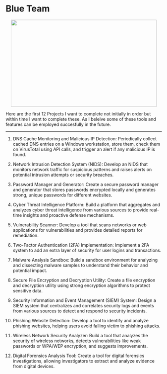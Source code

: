# Blue Team
<p align = "center">
<img width=470px height=280px src="https://github.com/user-attachments/assets/788d06f3-5b49-453d-bd65-318691ee7ce0"/>
</p>

Here are the first 12 Projects I want to complete not initially in order but within time I want to complete these. As I beleive some of these tools and features can be employed succesfully in the future.

---------------------------------------------

1. DNS Cache Monitoring and Malicious IP Detection: Periodically collect cached DNS entries on a Windows workstation, store them, check them on VirusTotal using API calls, and trigger an alert if any malicious IP is found.

2. Network Intrusion Detection System (NIDS): Develop an NIDS that monitors network traffic for suspicious patterns and raises alerts on potential intrusion attempts or security breaches.

3. Password Manager and Generator: Create a secure password manager and generator that stores passwords encrypted locally and generates strong, unique passwords for different websites.

4. Cyber Threat Intelligence Platform: Build a platform that aggregates and analyzes cyber threat intelligence from various sources to provide real-time insights and proactive defense mechanisms.

5. Vulnerability Scanner: Develop a tool that scans networks or web applications for vulnerabilities and provides detailed reports for remediation.

6. Two-Factor Authentication (2FA) Implementation: Implement a 2FA system to add an extra layer of security for user logins and transactions.

7. Malware Analysis Sandbox: Build a sandbox environment for analyzing and dissecting malware samples to understand their behavior and potential impact.

8. Secure File Encryption and Decryption Utility: Create a file encryption and decryption utility using strong encryption algorithms to protect sensitive data.

9. Security Information and Event Management (SIEM) System: Design a SIEM system that centralizes and correlates security logs and events from various sources to detect and respond to security incidents.

10. Phishing Website Detection: Develop a tool to identify and analyze phishing websites, helping users avoid falling victim to phishing attacks.

11. Wireless Network Security Analyzer: Build a tool that analyzes the security of wireless networks, detects vulnerabilities like weak passwords or WPA/WEP encryption, and suggests improvements.

12. Digital Forensics Analysis Tool: Create a tool for digital forensics investigations, allowing investigators to extract and analyze evidence from digital devices.
